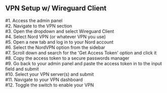 ## VPN Setup w/ Wireguard Client
#1. Access the admin panel<br/>
#2. Navigate to the VPN section<br/>
#3. Open the dropdown and select Wireguard Client<br/>
#4. Select Nord VPN (or whatever VPN you use)<br/>
#5. Open a new tab and log in to your Nord account<br/>
#6. Select the NordVPN option from the sidebar<br/>
#7. Scroll down and search for the 'Get Access Token' option and click it<br/>
#8. Copy the access token to a secure passwords manager<br/>
#9. Go back to your admin panel and paste the access token in to the input field and submit<br/>
#10. Select your VPN server(s) and submit<br/>
#11. Navigate to your VPN dashboard<br/>
#12. Toggle the switch to enable your VPN<br/>

